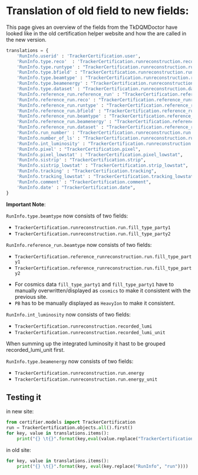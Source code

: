 # Translation of old field to new fields:

This page gives an overview of the fields from the TkDQMDoctor have looked like in the old certification helper website and how the are called in the new version.

```python
translations = {
	'RunInfo.userid' : 'TrackerCertification.user',
	'RunInfo.type.reco'  : 'TrackerCertification.runreconstruction.reconstruction',
	'RunInfo.type.runtype' : "TrackerCertification.runreconstruction.run.run_type",
	'RunInfo.type.bfield' : "TrackerCertification.runreconstruction.run.b_field",
	'RunInfo.type.beamtype' : "TrackerCertification.runreconstruction.run.fill_type_party1",
	'RunInfo.type.beamenergy' : "TrackerCertification.runreconstruction.run.energy",
	'RunInfo.type.dataset' : "TrackerCertification.runreconstruction.dataset",
	'RunInfo.reference_run.reference_run' : "TrackerCertification.reference_runreconstruction.run.run_number",
	'RunInfo.reference_run.reco' : "TrackerCertification.reference_runreconstruction.reconstruction",
	'RunInfo.reference_run.runtype' : "TrackerCertification.reference_runreconstruction.run.run_type",
	'RunInfo.reference_run.bfield' : "TrackerCertification.reference_runreconstruction.run.b_field",
	'RunInfo.reference_run.beamtype' : "TrackerCertification.reference_runreconstruction.run.fill_type_party1",
	'RunInfo.reference_run.beamenergy' : "TrackerCertification.reference_runreconstruction.run.energy",
	'RunInfo.reference_run.dataset' : "TrackerCertification.reference_runreconstruction.dataset",
	'RunInfo.run_number' : "TrackerCertification.runreconstruction.run.run_number",
	'RunInfo.number_of_ls' : "TrackerCertification.runreconstruction.run.lumisections",
	'RunInfo.int_luminosity' : "TrackerCertification.runreconstruction.run.recorded_lumi",
	'RunInfo.pixel' : "TrackerCertification.pixel",
	'RunInfo.pixel_lowstat' : "TrackerCertification.pixel_lowstat",
	'RunInfo.sistrip' : "TrackerCertification.strip",
	'RunInfo.sistrip_lowstat' : "TrackerCertification.strip_lowstat",
	'RunInfo.tracking' : "TrackerCertification.tracking",
	'RunInfo.tracking_lowstat' : "TrackerCertification.tracking_lowstat",
	'RunInfo.comment' : "TrackerCertification.comment",
	'RunInfo.date' : "TrackerCertification.date",
}
```

**Important Note**:

```RunInfo.type.beamtype``` now consists of two fields:
 - ```TrackerCertification.runreconstruction.run.fill_type_party1```
 - ```TrackerCertification.runreconstruction.run.fill_type_party2```


```RunInfo.reference_run.beamtype``` now consists of two fields:
 - ```TrackerCertification.reference_runreconstruction.run.fill_type_party1```
 - ```TrackerCertification.reference_runreconstruction.run.fill_type_party2```

* For cosmics data ```fill_type_party1``` and ```fill_type_party1``` have to manually overwritten/displayed as ```cosmics``` to make it consistent with the previous site.
* ```PB``` has to be manually displayed as ```HeavyIon``` to make it consistent.

```RunInfo.int_luminosity``` now consists of two fields:
 - ```TrackerCertification.runreconstruction.recorded_lumi```
 - ```TrackerCertification.runreconstruction.recorded_lumi_unit```

When summing up the integrated luminosity it hast to be grouped recorded_lumi_unit first. 

```RunInfo.type.beamenergy``` now consists of two fields:
 - ```TrackerCertification.runreconstruction.run.energy```
 - ```TrackerCertification.runreconstruction.run.energy_unit```

## Testing it

in new site:

```python
from certifier.models import TrackerCertification
run = TrackerCertification.objects.all().first()
for key, value in translations.items():
    print("{} \t{}".format(key,eval(value.replace("TrackerCertification", "run"))))
```

in old site:

```python
for key, value in translations.items():
    print("{} \t{}".format(key, eval(key.replace("RunInfo", "run"))))    
    
```

